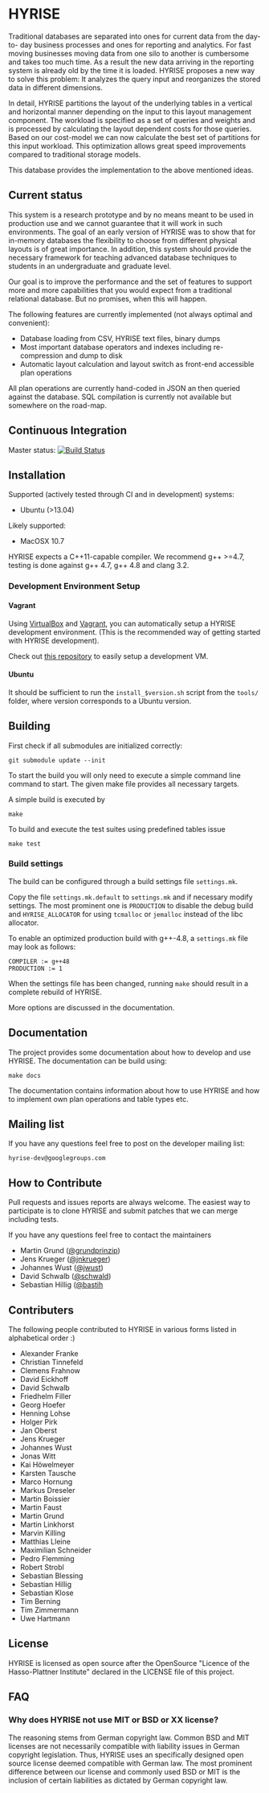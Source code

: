 # HYRISE

Traditional databases are separated into ones for current data from the day-to-
day business processes and ones for reporting and analytics. For fast moving
businesses moving data from one silo to another is cumbersome and takes too
much time. As a result the new data arriving in the reporting system is already
old by the time it is loaded. HYRISE proposes a new way to solve this problem:
It analyzes the query input and reorganizes the stored data in different
dimensions.

In detail, HYRISE partitions the layout of the underlying tables in a vertical
and horizontal manner depending on the input to this layout management
component. The workload is specified as a set of queries and weights and is
processed by calculating the layout dependent costs for those queries. Based on
our cost-model we can now calculate the best set of partitions for this input
workload. This optimization allows great speed improvements compared to
traditional storage models.

This database provides the implementation to the above mentioned ideas. 

## Current status

This system is a research prototype and by no means meant to be used in
production use and we cannot guarantee that it will work in such environments.
The goal of an early version of HYRISE was to show that for in-memory databases
the flexibility to choose from different physical layouts is of great
importance. In addition, this system should provide the necessary framework for
teaching advanced database techniques to students in an undergraduate and
graduate level.

Our goal is to improve the performance and the set of features to support more
and more capabilities that you would expect from a traditional relational
database. But no promises, when this will happen.

The following features are currently implemented (not always optimal and convenient):

  * Database loading from CSV, HYRISE text files, binary dumps 
  * Most important database operators and indexes including re-compression and dump to disk
  * Automatic layout calculation and layout switch as front-end accessible plan operations

All plan operations are currently hand-coded in JSON an then queried against
the database. SQL compilation is currently not available but somewhere on the
road-map.

## Continuous Integration

Master status: [![Build Status](http://ares.epic.hpi.uni-potsdam.de/hyrise-build/app/rest/builds/buildType:Hyrise_UnitTests/statusIcon)](http://ares.epic.hpi.uni-potsdam.de/hyrise-build/viewType.html?buildTypeId=Hyrise_UnitTests)

## Installation

Supported (actively tested through CI and in development) systems:

* Ubuntu (>13.04)

Likely supported:

* MacOSX 10.7

HYRISE expects a C++11-capable compiler. We recommend g++ >=4.7, testing is done against g++ 4.7, g++ 4.8 and clang 3.2.

### Development Environment Setup

#### Vagrant

Using [VirtualBox](http://virtualbox.org) and [Vagrant](http://vagrantup.com), you can automatically setup a HYRISE development environment. (This is the recommended way of getting started with HYRISE development).

Check out [this repository](https://github.com/hyrise/hyrise_puppet/) to easily setup a development VM.

#### Ubuntu

It should be sufficient to run the `install_$version.sh` script from the `tools/` folder, where version corresponds to a Ubuntu version.
  
## Building

First check if all submodules are initialized correctly:

    git submodule update --init

To start the build you will only need to execute a simple command line command
to start. The given make file provides all necessary targets. 

A simple build is executed by

    make

To build and execute the test suites using predefined tables issue

    make test

### Build settings

The build can be configured through a build settings file `settings.mk`.

Copy the file `settings.mk.default` to `settings.mk` and if necessary
modify settings. The most prominent one is `PRODUCTION` to
disable the debug build and `HYRISE_ALLOCATOR` for using `tcmalloc` or
`jemalloc` instead of the libc allocator.

To enable an optimized production build with g++-4.8, a `settings.mk` file 
may look as follows:

    COMPILER := g++48
    PRODUCTION := 1

When the settings file has been changed, running `make` should result in a
complete rebuild of HYRISE.

More options are discussed in the documentation.

## Documentation

The project provides some documentation about how to develop and use HYRISE.
The documentation can be build using:

    make docs

The documentation contains information about how to use HYRISE and how to
implement own plan operations and table types etc. 

## Mailing list

If you have any questions feel free to post on the developer mailing list:

    hyrise-dev@googlegroups.com

## How to Contribute

Pull requests and issues reports are always welcome. The easiest way to
participate is to clone HYRISE and submit patches that we can merge including
tests.

If you have any questions feel free to contact the maintainers

  * Martin Grund ([@grundprinzip](https://github.com/grundprinzip))
  * Jens Krueger ([@jnkrueger](https://github.com/jnkrueger))
  * Johannes Wust ([@jwust](https://github.com/jwust))
  * David Schwalb ([@schwald](https://github.com/schwald))
  * Sebastian Hillig ([@bastih]((https://github.com/bastih))

## Contributers

The following people contributed to HYRISE in various forms listed in
alphabetical order :)

  * Alexander Franke
  * Christian Tinnefeld
  * Clemens Frahnow
  * David Eickhoff
  * David Schwalb
  * Friedhelm Filler
  * Georg Hoefer
  * Henning Lohse
  * Holger Pirk
  * Jan Oberst
  * Jens Krueger
  * Johannes Wust
  * Jonas Witt
  * Kai Höwelmeyer
  * Karsten Tausche
  * Marco Hornung
  * Markus Dreseler
  * Martin Boissier
  * Martin Faust
  * Martin Grund
  * Martin Linkhorst
  * Marvin Killing
  * Matthias Lleine
  * Maximilian Schneider
  * Pedro Flemming
  * Robert Strobl
  * Sebastian Blessing
  * Sebastian Hillig
  * Sebastian Klose
  * Tim Berning
  * Tim Zimmermann
  * Uwe Hartmann

## License

HYRISE is licensed as open source after the OpenSource "Licence of the Hasso-Plattner Institute" declared in the LICENSE file of this project. 

## FAQ 

### Why does HYRISE not use MIT or BSD or XX license?

The reasoning stems from German copyright law. Common BSD and MIT licenses are not necessarily compatible with liability issues in German copyright legislation. Thus, HYRISE uses an specifically designed open source license deemed compatible with German law. The most prominent difference between our license and commonly used BSD or MIT is the inclusion of certain liabilities as dictated by German copyright law.
